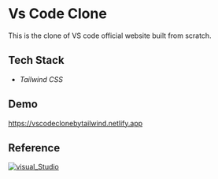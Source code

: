 # Vs Code Clone

This is the clone of VS code official website built from scratch.

## Tech Stack

- _Tailwind CSS_

## Demo

https://vscodeclonebytailwind.netlify.app


## Reference

[![visual_Studio](https://img.shields.io/badge/visual_studio-758283?style=for-the-badge&logo=visualstudio&logoColor=1B98F5)](https://code.visualstudio.com/)